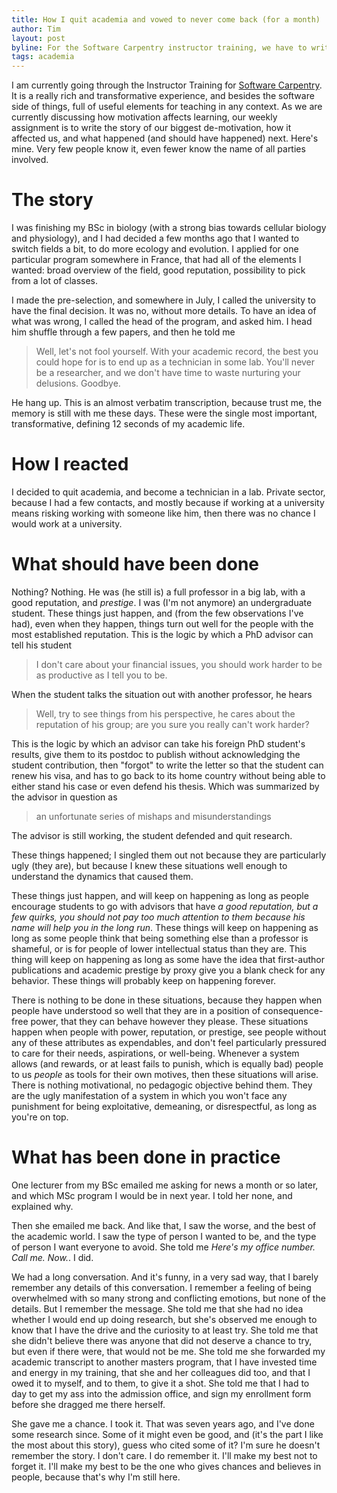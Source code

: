 ```yaml
---
title: How I quit academia and vowed to never come back (for a month)
author: Tim
layout: post
byline: For the Software Carpentry instructor training, we have to write a story about our biggest demotivation. Here's mine.
tags: academia
---
```


I am currently going through the Instructor Training for [Software
Carpentry]. It is a really rich and transformative experience, and besides
the software side of things, full of useful elements for teaching in any
context. As we are currently discussing how motivation affects learning, our
weekly assignment is to write the story of our biggest de-motivation, how
it affected us, and what happened (and should have happened) next. Here's
mine. Very few people know it, even fewer know the name of all parties
involved.

# The story

I was finishing my BSc in biology (with a strong bias towards cellular
biology and physiology), and I had decided a few months ago that I wanted
to switch fields a bit, to do more ecology and evolution. I applied for
one particular program somewhere in France, that had all of the elements I
wanted: broad overview of the field, good reputation, possibility to pick
from a lot of classes.

I made the pre-selection, and somewhere in July, I called the university to
have the final decision. It was no, without more details. To have an idea
of what was wrong, I called the head of the program, and asked him. I head
him shuffle through a few papers, and then he told me

> Well, let's not fool yourself. With your academic record, the best you
could hope for is to end up as a technician in some lab. You'll never be a
researcher, and we don't have time to waste nurturing your delusions. Goodbye.

He hang up. This is an almost verbatim transcription, because trust me, the
memory is still with me these days. These were the single most important,
transformative, defining 12 seconds of my academic life.

# How I reacted

I decided to quit academia, and become a technician in a lab. Private sector,
because I had a few contacts, and mostly because if working at a university
means risking working with someone like him, then there was no chance I
would work at a university.

# What should have been done

Nothing? Nothing. He was (he still is) a full professor in a big lab, with
a good reputation, and *prestige*. I was (I'm not anymore) an undergraduate
student. These things just happen, and (from the few observations I've had),
even when they happen, things turn out well for the people with the most
established reputation. This is the logic by which a PhD advisor can tell
his student

> I don't care about your financial issues, you should work harder to be as
productive as I tell you to be.

When the student talks the situation out with another professor, he hears

> Well, try to see things from his perspective, he cares about the reputation
of his group; are you sure you really can't work harder?

This is the logic by which an advisor can take his foreign PhD student's
results, give them to its postdoc to publish without acknowledging the
student contribution, then "forgot" to write the letter so that the student
can renew his visa, and has to go back to its home country without being able
to either stand his case or even defend his thesis. Which was summarized by
the advisor in question as

> an unfortunate series of mishaps and misunderstandings

The advisor is still working, the student defended and quit research.

These things happened; I singled them out not because they are particularly
ugly (they are), but because I knew these situations well enough to understand
the dynamics that caused them.

These things just happen, and will keep on happening as long as people
encourage students to go with advisors that have *a good reputation, but a
few quirks, you should not pay too much attention to them because his name
will help you in the long run*. These things will keep on happening as long
as some people think that being something else than a professor is shameful,
or is for people of lower intellectual status than they are. This thing will
keep on happening as long as some have the idea that first-author publications
and academic prestige by proxy give you a blank check for any behavior. These
things will probably keep on happening forever.

There is nothing to be done in these situations, because they happen when
people have understood so well that they are in a position of consequence-free
power, that they can behave however they please. These situations happen
when people with power, reputation, or prestige, see people without any of
these attributes as expendables, and don't feel particularly pressured to
care for their needs, aspirations, or well-being. Whenever a system allows
(and rewards, or at least fails to punish, which is equally bad) people
to us *people* as tools for their own motives, then these situations will
arise. There is nothing motivational, no pedagogic objective behind them. They
are the ugly manifestation of a system in which you won't face any punishment
for being exploitative, demeaning, or disrespectful, as long as you're on top.

# What has been done in practice

One lecturer from my BSc emailed me asking for news a month or so later, and
which MSc program I would be in next year. I told her none, and explained why.

Then she emailed me back. And like that, I saw the worse, and the best of
the academic world. I saw the type of person I wanted to be, and the type of
person I want everyone to avoid. She told me *Here's my office number. Call
me. Now.*. I did.

We had a long conversation. And it's funny, in a very sad way, that I
barely remember any details of this conversation. I remember a feeling of
being overwhelmed with so many strong and conflicting emotions, but none of
the details. But I remember the message. She told me that she had no idea
whether I would end up doing research, but she's observed me enough to know
that I have the drive and the curiosity to at least try. She told me that
she didn't believe there was anyone that did not deserve a chance to try,
but even if there were, that would not be me. She told me she forwarded my
academic transcript to another masters program, that I have invested time
and energy in my training, that she and her colleagues did too, and that I
owed it to myself, and to them, to give it a shot. She told me that I had
to day to get my ass into the admission office, and sign my enrollment form
before she dragged me there herself.

She gave me a chance. I took it. That was seven years ago, and I've done
some research since. Some of it might even be good, and (it's the part I
like the most about this story), guess who cited some of it? I'm sure he
doesn't remember the story. I don't care. I do remember it. I'll make my
best not to forget it. I'll make my best to be the one who gives chances
and believes in people, because that's why I'm still here.

[Software Carpentry]: http://software-carpentry.org/
